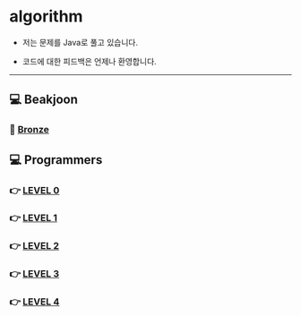 # algorithm
- 저는 문제를 Java로 풀고 있습니다.


- 코드에 대한 피드백은 언제나 환영합니다.




---
## 💻 Beakjoon
### 🥉 <a href="https://github.com/E-YOON/algorithm/tree/main/BAEKJOON/BRONZE">Bronze</a>






## 💻 Programmers
### 👉 <a href="https://github.com/E-YOON/algorithm/tree/main/PROGRAMMERS/LEVEL%200">LEVEL 0</a>
### 👉 <a href="https://github.com/E-YOON/algorithm/tree/main/PROGRAMMERS/LEVEL%201">LEVEL 1</a>
### 👉 <a href="https://github.com/E-YOON/algorithm/tree/main/PROGRAMMERS/LEVEL%202">LEVEL 2</a>
### 👉 <a href="https://github.com/E-YOON/algorithm/tree/main/PROGRAMMERS/LEVEL%203">LEVEL 3</a>
### 👉 <a href="https://github.com/E-YOON/algorithm/tree/main/PROGRAMMERS/LEVEL%204">LEVEL 4</a>


